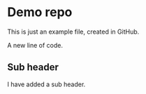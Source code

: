 # Demo repo

This is just an example file, created in GitHub.

A new line of code.

## Sub header

I have added a sub header.